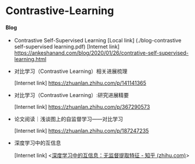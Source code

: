 # Contrastive-Learning
#### **Blog**

* Contrastive Self-Supervised Learning
  [Local link] (./blog-contrastive self-supervised learning.pdf)
  [Internet link] <https://ankeshanand.com/blog/2020/01/26/contrative-self-supervised-learning.html>

* 对比学习（Contrastive Learning）相关进展梳理

  [Internet link] <https://zhuanlan.zhihu.com/p/141141365>

* 对比学习（Contrastive Learning）:研究进展精要

  [Internet link] <https://zhuanlan.zhihu.com/p/367290573>

* 论文阅读｜浅谈图上的自监督学习——对比学习

  [Internet link] <https://zhuanlan.zhihu.com/p/187247235>

* 深度学习中的互信息

  [Internet link] <[深度学习中的互信息：无监督提取特征 - 知乎 (zhihu.com)](https://zhuanlan.zhihu.com/p/46524857)>
